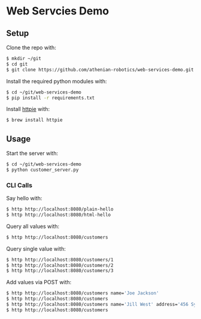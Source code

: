 # Web Servcies Demo

## Setup

Clone the repo with:
```bash
$ mkdir ~/git
$ cd git
$ git clone https://github.com/athenian-robotics/web-services-demo.git
```

Install the required python modules with:
```bash
$ cd ~/git/web-services-demo
$ pip install -r requirements.txt
```

Install [httpie](https://httpie.org) with:
```bash
$ brew install httpie
```

## Usage

Start the server with:
```bash
$ cd ~/git/web-services-demo
$ python customer_server.py
```

### CLI Calls

Say hello with:
```bash
$ http http://localhost:8080/plain-hello
$ http http://localhost:8080/html-hello
```

Query all values with:
```bash
$ http http://localhost:8080/customers
```

Query single value with:
```bash
$ http http://localhost:8080/customers/1
$ http http://localhost:8080/customers/2
$ http http://localhost:8080/customers/3
```


Add values via POST with:
```bash
$ http http://localhost:8080/customers name='Joe Jackson' 
$ http http://localhost:8080/customers
$ http http://localhost:8080/customers name='Jill West' address='456 Sycamore Lane'
$ http http://localhost:8080/customers
```